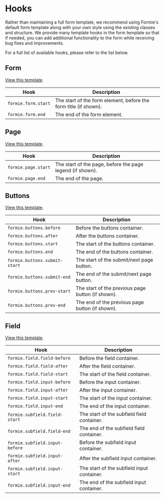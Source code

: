 # Hooks
Rather than maintaining a full form template, we recommend using Formie's default form template along with your own style using the existing classes and structure.
We provide many template hooks in the form template so that if needed, you can add additional functionality to the form while receiving bug fixes and improvements.

For a full list of available hooks, please refer to the list below.


## Form

[View this template](https://github.com/verbb/formie/blob/craft-3/src/templates/_special/form-template/form.html).

Hook | Description
--- | ---
`formie.form.start` | The start of the form element, before the form title (if shown).
`formie.form.end` | The end of the form element.


## Page

[View this template](https://github.com/verbb/formie/blob/craft-3/src/templates/_special/form-template/page.html#L09-L41).

Hook | Description
--- | ---
`formie.page.start` | The start of the page, before the page legend (if shown).
`formie.page.end` | The end of the page.


## Buttons

[View this template](https://github.com/verbb/formie/blob/craft-3/src/templates/_special/form-template/page.html#L38-L92).

Hook | Description
--- | ---
`formie.buttons.before` |  Before the buttons container.
`formie.buttons.after` |  After the buttons container.
`formie.buttons.start` |  The start of the buttons container.
`formie.buttons.end` |  The end of the buttons container.
`formie.buttons.submit-start` |  The start of the submit/next page button.
`formie.buttons.submit-end` |  The end of the submit/next page button.
`formie.buttons.prev-start` |  The start of the previous page button (if shown).
`formie.buttons.prev-end` |  The end of the previous page button (if shown).


## Field

[View this template](https://github.com/verbb/formie/blob/craft-3/src/templates/_special/form-template/field.html).

Hook | Description
--- | ---
`formie.field.field-before` | Before the field container.
`formie.field.field-after` | After the field container.
`formie.field.field-start` | The start of the field container.
`formie.field.input-before` | Before the input container.
`formie.field.input-after` | After the input container.
`formie.field.input-start` | The start of the input container.
`formie.field.input-end` | The end of the input container.
`formie.subfield.field-start` | The start of the subfield field container.
`formie.subfield.field-end` | The end of the subfield field container.
`formie.subfield.input-before` | Before the subfield input container.
`formie.subfield.input-after` | After the subfield input container.
`formie.subfield.input-start` | The start of the subfield input container.
`formie.subfield.input-end` | The end of the subfield input container.
